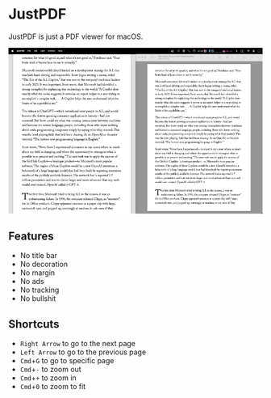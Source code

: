 # JustPDF

JustPDF is just a PDF viewer for macOS.

![JustPDF](./comparison.png)

## Features

- No title bar
- No decoration
- No margin
- No ads
- No tracking
- No bullshit

## Shortcuts

- `Right Arrow` to go to the next page
- `Left Arrow` to go to the previous page
- `Cmd`+`G` to go to specific page
- `Cmd`+`-` to zoom out
- `Cmd`+`+` to zoom in
- `Cmd`+`0` to zoom to fit
